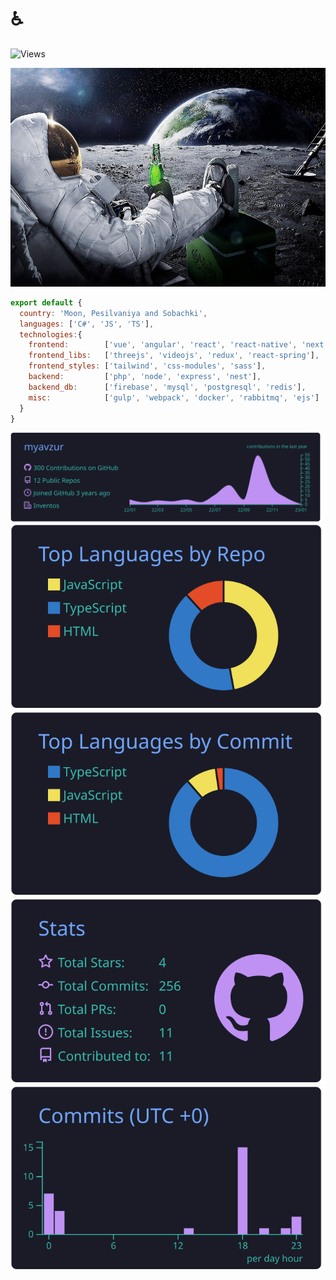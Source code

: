 # ♿

![Views](https://komarev.com/ghpvc/?username=myavzur)

<div align="center">
	<img src="https://raw.githubusercontent.com/myavzur/myavzur/main/buhaet.jpg" height="350" width="100%">
</div>

```js
export default {
  country: 'Moon, Pesilvaniya and Sobachki',
  languages: ['C#', 'JS', 'TS'],
  technologies:{
    frontend:        ['vue', 'angular', 'react', 'react-native', 'next'],
    frontend_libs:   ['threejs', 'videojs', 'redux', 'react-spring'],
    frontend_styles: ['tailwind', 'css-modules', 'sass'],
    backend:         ['php', 'node', 'express', 'nest'],
    backend_db:      ['firebase', 'mysql', 'postgresql', 'redis'],
    misc:            ['gulp', 'webpack', 'docker', 'rabbitmq', 'ejs']
  }
}
```


[![](https://raw.githubusercontent.com/myavzur/myavzur/main/profile-summary-card-output/tokyonight/0-profile-details.svg)](https://github.com/vn7n24fzkq/github-profile-summary-cards)
[![](https://raw.githubusercontent.com/myavzur/myavzur/main/profile-summary-card-output/tokyonight/1-repos-per-language.svg)](https://github.com/vn7n24fzkq/github-profile-summary-cards) 
[![](https://raw.githubusercontent.com/myavzur/myavzur/main/profile-summary-card-output/tokyonight/2-most-commit-language.svg)](https://github.com/vn7n24fzkq/github-profile-summary-cards)
[![](https://raw.githubusercontent.com/myavzur/myavzur/main/profile-summary-card-output/tokyonight/3-stats.svg)](https://github.com/vn7n24fzkq/github-profile-summary-cards) 
[![](https://raw.githubusercontent.com/myavzur/myavzur/main/profile-summary-card-output/tokyonight/4-productive-time.svg)](https://github.com/vn7n24fzkq/github-profile-summary-cards)
